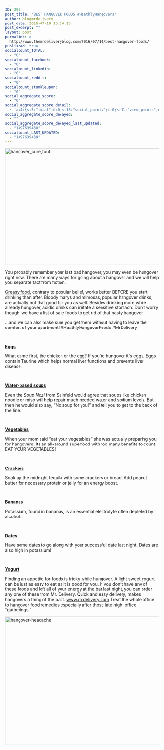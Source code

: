 ```yaml
---
ID: 290
post_title: 'BEST HANGOVER FOODS #HeathlyHangovers'
author: blogmrdelivery
post_date: 2016-07-10 15:24:13
post_excerpt: ""
layout: post
permalink: >
  http://www.themrdeliveryblog.com/2016/07/10/best-hangover-foods/
published: true
socialcount_TOTAL:
  - "0"
socialcount_facebook:
  - "0"
socialcount_linkedin:
  - "0"
socialcount_reddit:
  - "0"
socialcount_stumbleupon:
  - "0"
social_aggregate_score:
  - "0"
social_aggregate_score_detail:
  - 'a:4:{s:5:"total";d:0;s:13:"social_points";i:0;s:11:"view_points";d:0;s:14:"comment_points";i:0;}'
social_aggregate_score_decayed:
  - ""
social_aggregate_score_decayed_last_updated:
  - "1497639438"
socialcount_LAST_UPDATED:
  - "1497639438"
---
```

<img class="alignnone  wp-image-420" src="http://www.themrdeliveryblog.com/wp-content/uploads/2016/07/hangover_cure_tout-300x195.jpg" alt="hangover_cure_tout" width="588" height="382" />

<span style="font-weight: 400;">You probably remember your last bad hangover, you may even be hungover right now. There are many ways for going about a hangover and we will help you separate fact from fiction. </span>

<span style="font-weight: 400;"><a href="https://www.mrdelivery.com/order/restaurant/five-guys-menu/1145">Greasy food</a>, contrary to popular belief, works better BEFORE you start drinking than after. Bloody marys and mimosas, popular hangover drinks, are actually not that good for you as well. Besides drinking more while already hungover, acidic drinks can irritate a sensitive stomach. Don’t worry though, we have a list of safe foods to get rid of that nasty hangover.</span>

...and we can also make sure you get them without having to leave the comfort of your apartment! #HeathlyHangoverFoods #MrDelivery

&nbsp;

<b><a href="https://www.mrdelivery.com/order/restaurant/murphys-deli-menu/260">Eggs</a></b>

<span style="font-weight: 400;">What came first, the chicken or the egg? If you're hungover it's eggs. Eggs contain Taurine which helps normal liver functions and prevents liver disease.</span>

&nbsp;

<b><a href="https://www.mrdelivery.com/order/restaurant/thai-kitchen-menu/288">Water-based soups</a></b>

<span style="font-weight: 400;">Even the </span><i><span style="font-weight: 400;">Soup Nazi</span></i><span style="font-weight: 400;"> from Seinfeld would agree that soups like chicken noodle or miso will help repair much needed water and sodium levels. But then he would also say, “No soup for you!” and tell you to get to the back of the line.</span>

&nbsp;

<b><a href="https://www.mrdelivery.com/order/restaurant/barleybean-menu/274">Vegetables</a> </b>

<span style="font-weight: 400;">When your mom said “eat your vegetables” she was actually preparing you for hangovers. Its an all-around superfood with too many benefits to count. EAT YOUR VEGETABLES!</span>

&nbsp;

<b><a href="https://www.mrdelivery.com/order/restaurant/fricanos-deli-menu/219">Crackers</a> </b>

<span style="font-weight: 400;">Soak up the midnight tequila with some crackers or bread. Add peanut butter for necessary protein or jelly for an energy boost. </span>

&nbsp;

<b>Bananas</b>

<span style="font-weight: 400;">Potassium, found in bananas, is an essential electrolyte often depleted by alcohol.</span>

&nbsp;

<b>Dates</b>

<span style="font-weight: 400;">Have some dates to go along with your successful date last night. Dates are also high in potassium!</span>

&nbsp;

<b><a href="https://www.mrdelivery.com/order/restaurant/red-mango-menu/1146">Yogurt</a> </b>

<span style="font-weight: 400;">Finding an appetite for foods is tricky while hungover. A light sweet yogurt can be just as easy to eat as it is good for you.</span>
<span style="font-weight: 400;">If you don’t have any of these foods and left all of your energy at the bar last night, you can order any one of these from Mr. Delivery. Quick and easy delivery, makes hangovers a thing of the past. </span><span style="font-weight: 400;"><a href="http://www.mrdelivery.com">www.mrdelivery.com</a> Treat the whole office to hangover food remedies especially after those late night office "gatherings." </span>

<img class="alignnone size-full wp-image-300" src="https://blogmrdelivery.files.wordpress.com/2016/07/hangover-headache.jpg" alt="hangover-headache" width="800" height="419" />

&nbsp;